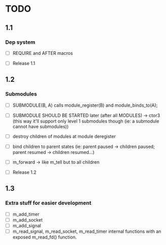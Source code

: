 # TODO

## 1.1

### Dep system

- [ ] REQUIRE and AFTER macros

- [ ] Release 1.1

## 1.2

### Submodules

- [ ] SUBMODULE(B, A) calls module_register(B) and module_binds_to(A);
- [ ] SUBMODULE SHOULD BE STARTED later (after all MODULES) -> ctor3 (this way it'll support only level 1 submodules though (ie: a submodule cannot have submodules))
- [ ] destroy children of modules at module deregister
- [ ] bind children to parent states (ie: parent paused -> children paused; parent resumed -> children resumed...)
- [ ] m_forward -> like m_tell but to all children

- [ ] Release 1.2

## 1.3

### Extra stuff for easier development

- [ ] m_add_timer
- [ ] m_add_socket
- [ ] m_add_signal
- [ ] m_read_signal, m_read_socket, m_read_timer internal functions with an exposed m_read_fd() function.
